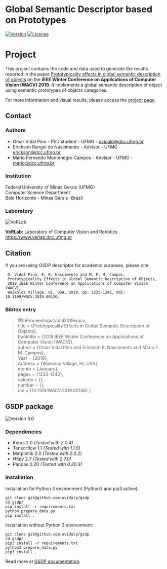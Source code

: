 # Global Semantic Descriptor based on Prototypes
[![Version](https://img.shields.io/badge/version-1.1.0-brightgreen.svg)](https://www.verlab.dcc.ufmg.br/global-semantic-description)
[![License](https://img.shields.io/badge/license-GPL--3.0-blue.svg)](LICENSE)

# Project #

This project contains the code and data used to generate the results reported in the paper [Prototypicality effects in global semantic description of objects](https://www.verlab.dcc.ufmg.br/global-semantic-description/wacv2019/) on the **IEEE Winter Conference on Applications of Computer Vision (WACV) 2019**. It implements a global semantic description of object using semantic prototypes of objects categories.

For more information and visual results, please access the [project page](https://www.verlab.dcc.ufmg.br/global-semantic-description/).

## Contact ##

### Authors ###

* Omar Vidal Pino - PhD student - UFMG - ovidalp@dcc.ufmg.br
* Erickson Rangel do Nascimento - Advisor - UFMG - erickson@dcc.ufmg.br
* Mario Fernando Montenegro Campos - Advisor - UFMG - mario@dcc.ufmg.br

### Institution ###

Federal University of Minas Gerais (UFMG)  
Computer Science Department  
Belo Horizonte - Minas Gerais -Brazil 

### Laboratory ###

![VeRLab](https://www.dcc.ufmg.br/dcc/sites/default/files/public/verlab-logo.png)

**VeRLab:** Laboratory of Computer Vision and Robotics   
https://www.verlab.dcc.ufmg.br

## Citation ##

If you are using GSDP descriptor for academic purposes, please cite:
     
     O. Vidal Pino, E. R. Nascimento and M. F. M. Campos, 
     Prototypicality Effects in Global Semantic Description of Objects,
     2019 IEEE Winter Conference on Applications of Computer Vision (WACV), 
     Waikoloa Village, HI, USA, 2019, pp. 1233-1242, doi: 10.1109/WACV.2019.00136.
     
### Bibtex entry ###

>@InProceedings{vidal2019wacv,  
>title = {Prototypicality Effects in Global Semantic Description of Objects},  
booktitle = {2019 IEEE Winter Conference on Applications of Computer Vision (WACV)},  
>author = {Omar Vidal Pino and Erickson R. Nascimento and Mario F. M. Campos},  
>Year = {2019},  
>Address = {Waikoloa Village, HI, USA},  
>month = {January},  
>pages = {1233-1242},  
>volume = {},  
>number = {},  
>doi = {10.1109/WACV.2019.00136}
>}

     

## GSDP package ##
![Version 3.0](https://img.shields.io/pypi/pyversions/Django.svg)

### Dependencies ###

* Keras 2.0  _(Tested with 2.0.4)_  
* Tensorflow 1.1 _(Tested with 1.1.0)_
* Matplotlib 2.0 _(Tested with 2.0.2)_  
* H5py 2.7 _(Tested with 2.7.0)_ 
* Pandas 0.20 _(Tested with 0.20.3)_ 

### Installation ###

Installation for Python 3 environment (Python3 and pip3 active):

    git clone git@github.com:ovidalp/gsdp
    cd gsdp/
    pip install -r requirements.txt 
    python prepare_data.py
    pip install .
   
Installation without Python 3 environment:

    git clone git@github.com:ovidalp/gsdp
    cd gsdp/
    pip3 install -r requirements.txt 
    python3 prepare_data.py
    pip3 install .
    
Read more at [GSDP documentation](https://verlab.github.io/gsdp/).
